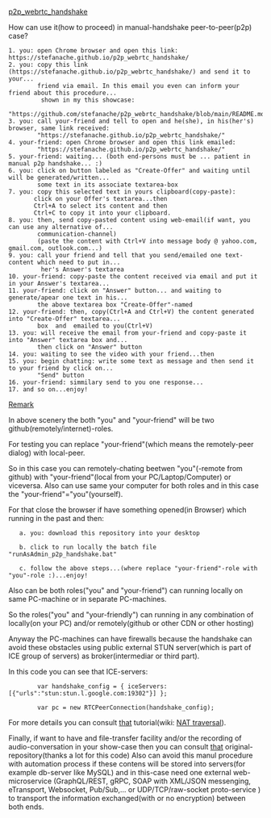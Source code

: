 <a href="https://stefanache.github.io/p2p_webrtc_handshake/">p2p_webrtc_handshake</a>

How can use it(how to proceed) in manual-handshake peer-to-peer(p2p) case?

	1. you: open Chrome browser and open this link: https://stefanache.github.io/p2p_webrtc_handshake/
	2. you: copy this link (https://stefanache.github.io/p2p_webrtc_handshake/) and send it to your...
 	        friend via email. In this email you even can inform your friend about this procedure... 
 	         shown in my this showcase:
 	        "https://github.com/stefanache/p2p_webrtc_handshake/blob/main/README.md"
	3. you: call your-friend and tell to open and he(she), in his(her's) browser, same link received:
 	        "https://stefanache.github.io/p2p_webrtc_handshake/"
	4. your-friend: open Chrome browser and open this link emailed:
 	        "https://stefanache.github.io/p2p_webrtc_handshake/"
	5. your-friend: waiting... (both end-persons must be ... patient in manual p2p handshake... :)
	6. you: click on button labeled as "Create-Offer" and waiting until will be generated/written...
	        some text in its associate textarea-box
	7. you: copy this selected text in yours clipboard(copy-paste):
		   click on your Offer's textarea...then
		   Ctrl+A to select its content and then
		   Ctrl+C to copy it into your clipboard.
	8. you: then, send copy-pasted content using web-email(if want, you can use any alternative of...
 	        communication-channel)
 	        (paste the content with Ctrl+V into message body @ yahoo.com, gmail.com, outlook.com...)
	9. you: call your friend and tell that you send/emailed one text-content which need to put in...
	         her's Answer's textarea
	10. your-friend: copy-paste the content received via email and put it in your Answer's textarea...
	11. your-friend: click on "Answer" button... and waiting to generate/apear one text in his...
	        the above textarea box "Create-Offer"-named
	12. your-friend: then, copy(Ctrl+A and Ctrl+V) the content generated into "Create-Offer" textarea...
	        box  and  emailed to you(Ctrl+V)
	13. you: will receive the email from your-friend and copy-paste it into "Answer" textarea box and...
	        then click on "Answer" button
	14. you: waiting to see the video with your friend...then
	15. you: begin chatting: write some text as message and then send it to your friend by click on... 
	        "Send" button
	16. your-friend: simmilary send to you one response...
	17. and so on...enjoy!

<a href="https://stefanache.github.io/p2p_webrtc_handshake/">Remark</a>

In above scenery the both "you" and "your-friend" will be two github(remotely/internet)-roles.

For testing you can replace "your-friend"(which means the remotely-peer dialog) with local-peer.

So in this case you can remotely-chating beetwen "you"(-remote from github) with "your-friend"(local from your PC/Laptop/Computer) or viceversa.
Also can use same your computer for both roles and in this case the "your-friend"="you"(yourself).

For that close the browser if have something opened(in Browser) which running in the past and then:

	   a. you: download this repository into your desktop
	   
	   b. click to run locally the batch file "runAsAdmin_p2p_handshake.bat"
	   
	   c. follow the above steps...(where replace "your-friend"-role with "you"-role :)...enjoy!

   Also can be both roles("you" and "your-friend") can running locally on same PC-machine or in separate PC-machines.
      
   So the roles("you" and "your-friendly") can running in any combination of locally(on your PC) and/or remotely(github or other CDN or other hosting)

   Anyway the PC-machines can have firewalls because the handshake can avoid these obstacles using public external STUN server(which is part of ICE group of servers) as broker(intermediar or third part).
   
   In this code you can see that ICE-servers:

         	var handshake_config = { iceServers: [{"urls":"stun:stun.l.google.com:19302"}] };
          
	        var pc = new RTCPeerConnection(handshake_config);
   
   For more details you can consult <a href="https://subspace.com/resources/stun-101-subspace">that</a> tutorial(wiki: <a href="https://en.wikipedia.org/wiki/NAT_traversal">NAT traversal</a>).
   
   Finally, if want to have and file-transfer facility and/or the recording of audio-conversation in your show-case then you can consult <a href="https://github.com/svarunan/serverless-webrtc/tree/master">that</a> original-repository(thanks a lot for this code) 
   Also can avoid this manul procedure with automation process if these contens will be stored into servers(for example  db-server like MySQL) and in this-case need one external web-microservice
   (GraphQL/REST, gRPC, SOAP with XML/JSON messenging, eTransport, Websocket, Pub/Sub,... or UDP/TCP/raw-socket proto-service ) to transport the information exchanged(with or no encryption) between both ends.
